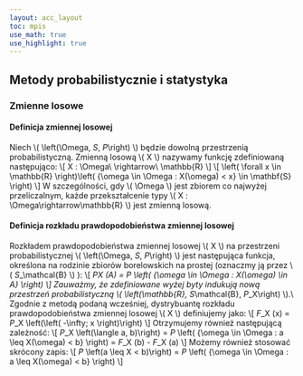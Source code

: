 ```yaml
---
layout: acc_layout
toc: mpis
use_math: true
use_highlight: true
---
```


Metody probabilistycznie i statystyka
---

### Zmienne losowe
#### Definicja zmiennej losowej
Niech \\( \left(\Omega, *S*, *P*\right) \\) będzie dowolną przestrzenią probabilistyczną. Zmienną losową \\( X \\) nazywamy funkcję zdefiniowaną następująco:
\\[ X : \Omega\ \rightarrow\ \mathbb{R} \\]
\\[ \left( \forall x \in \mathbb{R} \right)\left( \{\omega \in \Omega : X(\omega) < x\} \in \mathbf{S} \right) \\]
W szczególności, gdy \\( \Omega \\) jest zbiorem co najwyżej przeliczalnym, każde przekształcenie typy \\( X : \Omega\rightarrow\mathbb{R} \\) jest zmienną losową.

#### Definicja rozkładu prawdopodobieństwa zmiennej losowej
Rozkładem prawdopodobieństwa zmiennej losowej \\( X \\) na przestrzeni probabilistycznej \\( \left(\Omega, *S*, *P*\right) \\) jest następująca funkcja, określona na rodzinie zbiorów borelowskich na prostej (oznaczmy ją przez \\( *S*_\mathcal{B} \\) ):
\\[ *P*_X (A) = *P* \left( \{\omega \in \Omega : X(\omega) \in A\} \right) \\]
Zauważmy, że zdefiniowane wyżej byty indukują nową przestrzeń probabilistyczną \\( \left(\mathbb{R}, *S*_\mathcal{B}, *P*_X\right) \\).\\\
Zgodnie z metodą podaną wcześniej, dystrybuantę rozkładu prawdopodobieństwa zmiennej losowej \\( X \\) definiujemy jako:
\\[ *F*_X (x) = *P*_X \left(\left( -\infty; x \right)\right) \\]
Otrzymujemy również następującą zależność:
\\[ *P*_X \left(\langle a, b)\right) = *P* \left( \{\omega \in \Omega : a \leq X(\omega) < b\} \right) = *F*_X (b) - *F*_X (a) \\]
Możemy również stosować skrócony zapis:
\\[ *P* \left(a \leq X < b)\right) = *P* \left( \{\omega \in \Omega : a \leq X(\omega) < b\} \right) \\]
